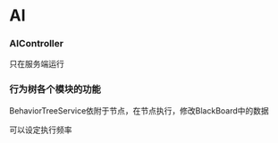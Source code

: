 # AI

### AIController

只在服务端运行

### 行为树各个模块的功能

BehaviorTreeService依附于节点，在节点执行，修改BlackBoard中的数据

可以设定执行频率
